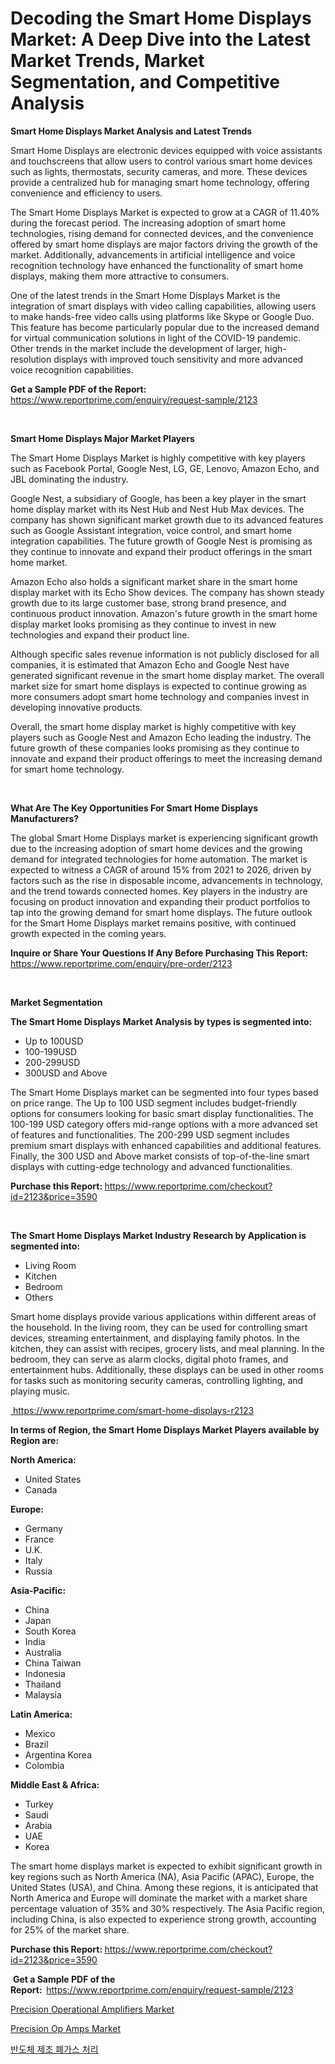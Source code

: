 <p><h1>Decoding the Smart Home Displays Market: A Deep Dive into the Latest Market Trends, Market Segmentation, and Competitive Analysis</h1></p><p><strong>Smart Home Displays Market Analysis and Latest Trends</strong></p>
<p><p>Smart Home Displays are electronic devices equipped with voice assistants and touchscreens that allow users to control various smart home devices such as lights, thermostats, security cameras, and more. These devices provide a centralized hub for managing smart home technology, offering convenience and efficiency to users.</p><p>The Smart Home Displays Market is expected to grow at a CAGR of 11.40% during the forecast period. The increasing adoption of smart home technologies, rising demand for connected devices, and the convenience offered by smart home displays are major factors driving the growth of the market. Additionally, advancements in artificial intelligence and voice recognition technology have enhanced the functionality of smart home displays, making them more attractive to consumers.</p><p>One of the latest trends in the Smart Home Displays Market is the integration of smart displays with video calling capabilities, allowing users to make hands-free video calls using platforms like Skype or Google Duo. This feature has become particularly popular due to the increased demand for virtual communication solutions in light of the COVID-19 pandemic. Other trends in the market include the development of larger, high-resolution displays with improved touch sensitivity and more advanced voice recognition capabilities.</p></p>
<p><strong>Get a Sample PDF of the Report:&nbsp;</strong> <a href="https://www.reportprime.com/enquiry/request-sample/2123">https://www.reportprime.com/enquiry/request-sample/2123</a></p>
<p>&nbsp;</p>
<p><strong>Smart Home Displays Major Market Players</strong></p>
<p><p>The Smart Home Displays Market is highly competitive with key players such as Facebook Portal, Google Nest, LG, GE, Lenovo, Amazon Echo, and JBL dominating the industry. </p><p>Google Nest, a subsidiary of Google, has been a key player in the smart home display market with its Nest Hub and Nest Hub Max devices. The company has shown significant market growth due to its advanced features such as Google Assistant integration, voice control, and smart home integration capabilities. The future growth of Google Nest is promising as they continue to innovate and expand their product offerings in the smart home market.</p><p>Amazon Echo also holds a significant market share in the smart home display market with its Echo Show devices. The company has shown steady growth due to its large customer base, strong brand presence, and continuous product innovation. Amazon's future growth in the smart home display market looks promising as they continue to invest in new technologies and expand their product line.</p><p>Although specific sales revenue information is not publicly disclosed for all companies, it is estimated that Amazon Echo and Google Nest have generated significant revenue in the smart home display market. The overall market size for smart home displays is expected to continue growing as more consumers adopt smart home technology and companies invest in developing innovative products.</p><p>Overall, the smart home display market is highly competitive with key players such as Google Nest and Amazon Echo leading the industry. The future growth of these companies looks promising as they continue to innovate and expand their product offerings to meet the increasing demand for smart home technology.</p></p>
<p>&nbsp;</p>
<p><strong>What Are The Key Opportunities For Smart Home Displays Manufacturers?</strong></p>
<p><p>The global Smart Home Displays market is experiencing significant growth due to the increasing adoption of smart home devices and the growing demand for integrated technologies for home automation. The market is expected to witness a CAGR of around 15% from 2021 to 2026, driven by factors such as the rise in disposable income, advancements in technology, and the trend towards connected homes. Key players in the industry are focusing on product innovation and expanding their product portfolios to tap into the growing demand for smart home displays. The future outlook for the Smart Home Displays market remains positive, with continued growth expected in the coming years.</p></p>
<p><strong>Inquire or Share Your Questions If Any Before Purchasing This Report:</strong> <a href="https://www.reportprime.com/enquiry/pre-order/2123">https://www.reportprime.com/enquiry/pre-order/2123</a></p>
<p>&nbsp;</p>
<p><strong>Market Segmentation</strong></p>
<p><strong>The Smart Home Displays Market Analysis by types is segmented into:</strong></p>
<p><ul><li>Up to 100USD</li><li>100-199USD</li><li>200-299USD</li><li>300USD and Above</li></ul></p>
<p><p>The Smart Home Displays market can be segmented into four types based on price range. The Up to 100 USD segment includes budget-friendly options for consumers looking for basic smart display functionalities. The 100-199 USD category offers mid-range options with a more advanced set of features and functionalities. The 200-299 USD segment includes premium smart displays with enhanced capabilities and additional features. Finally, the 300 USD and Above market consists of top-of-the-line smart displays with cutting-edge technology and advanced functionalities.</p></p>
<p><strong>Purchase this Report:&nbsp;</strong><a href="https://www.reportprime.com/checkout?id=2123&price=3590">https://www.reportprime.com/checkout?id=2123&price=3590</a></p>
<p>&nbsp;</p>
<p><strong>The Smart Home Displays Market Industry Research by Application is segmented into:</strong></p>
<p><ul><li>Living Room</li><li>Kitchen</li><li>Bedroom</li><li>Others</li></ul></p>
<p><p>Smart home displays provide various applications within different areas of the household. In the living room, they can be used for controlling smart devices, streaming entertainment, and displaying family photos. In the kitchen, they can assist with recipes, grocery lists, and meal planning. In the bedroom, they can serve as alarm clocks, digital photo frames, and entertainment hubs. Additionally, these displays can be used in other rooms for tasks such as monitoring security cameras, controlling lighting, and playing music.</p></p>
<p><a href="https://www.reportprime.com/smart-home-displays-r2123">&nbsp;https://www.reportprime.com/smart-home-displays-r2123</a></p>
<p><strong>In terms of Region, the Smart Home Displays Market Players available by Region are:</strong></p>
<p>
    <p> <strong> North America: </strong>
        <ul>
            <li>United States</li>
            <li>Canada</li>
        </ul>
        </p> 
    <p> <strong> Europe: </strong>
        <ul>
            <li>Germany</li>
            <li>France</li>
            <li>U.K.</li>
            <li>Italy</li>
            <li>Russia</li>
        </ul>
        </p> 
    <p> <strong> Asia-Pacific: </strong>
        <ul>
            <li>China</li>
            <li>Japan</li>
            <li>South Korea</li>
            <li>India</li>
            <li>Australia</li>
            <li>China Taiwan</li>
            <li>Indonesia</li>
            <li>Thailand</li>
            <li>Malaysia</li>
        </ul>
        </p> 
    <p> <strong> Latin America: </strong>
        <ul>
            <li>Mexico</li>
            <li>Brazil</li>
            <li>Argentina Korea</li>
            <li>Colombia</li>
        </ul>
        </p> 
    <p> <strong> Middle East & Africa: </strong>
        <ul>
            <li>Turkey</li>
            <li>Saudi</li>
            <li>Arabia</li>
            <li>UAE</li>
            <li>Korea</li>
        </ul>
    </p>
    </p>
<p><p>The smart home displays market is expected to exhibit significant growth in key regions such as North America (NA), Asia Pacific (APAC), Europe, the United States (USA), and China. Among these regions, it is anticipated that North America and Europe will dominate the market with a market share percentage valuation of 35% and 30% respectively. The Asia Pacific region, including China, is also expected to experience strong growth, accounting for 25% of the market share.</p></p>
<p><strong>Purchase this Report: </strong><a href="https://www.reportprime.com/checkout?id=2123&price=3590">https://www.reportprime.com/checkout?id=2123&price=3590</a></p>
<p>&nbsp;<strong>Get a Sample PDF of the Report:&nbsp;&nbsp;</strong><a href="https://www.reportprime.com/enquiry/request-sample/2123">https://www.reportprime.com/enquiry/request-sample/2123</a></p>
<p><strong></strong></p>
<p><p><a href="https://github.com/cecuraprangm/Market-Research-Report-List-4/blob/main/precision-operational-amplifiers-market.md">Precision Operational Amplifiers Market</a></p><p><a href="https://github.com/ChiragRP21/Market-Research-Report-List-6/blob/main/precision-op-amps-market.md">Precision Op Amps Market</a></p><p><a href="https://github.com/fredrickeglers/Market-Research-Report-List-4/blob/main/1415416102706.md">반도체 제조 폐가스 처리</a></p></p>